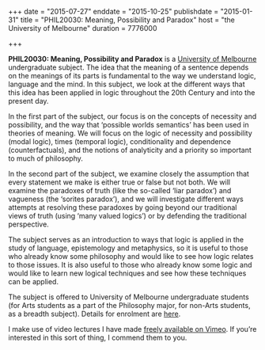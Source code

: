 +++
date = "2015-07-27"
enddate = "2015-10-25"
publishdate = "2015-01-31"
title = "PHIL20030: Meaning, Possibility and Paradox"
host = "the University of Melbourne"
duration = 7776000

+++

**<span class="caps">PHIL20030</span>: Meaning, Possibility and Paradox** is a [University of Melbourne](http://unimelb.edu.au) undergraduate subject. The idea that the meaning of a sentence depends on the meanings of its parts is fundamental to the way we understand logic, language and the mind. In this subject, we look at the different ways that this idea has been applied in logic throughout the 20th Century and into the present day.

In the first part of the subject, our focus is on the concepts of necessity and possibility, and the way that &lsquo;possible worlds semantics&rsquo; has been used in theories of meaning. We will focus on the logic of necessity and possibility (modal logic), times (temporal logic), conditionality and dependence (counterfactuals), and the notions of analyticity and a priority so important to much of philosophy.

In the second part of the subject, we examine closely the assumption that every statement we make is either true or false but not both. We will examine the paradoxes of truth (like the so-called &lsquo;liar paradox&rsquo;) and vagueness (the ‘sorites paradox&rsquo;), and we will investigate different ways attempts at resolving these paradoxes by going beyond our traditional views of truth (using &lsquo;many valued logics&rsquo;) or by defending the traditional perspective.

The subject serves as an introduction to ways that logic is applied in the study of language, epistemology and metaphysics, so it is useful to those who already know some philosophy and would like to see how logic relates to those issues. It is also useful to those who already know some logic and would like to learn new logical techniques and see how these techniques can be applied.

The subject is offered to University of Melbourne undergraduate students (for Arts students as a part of the Philosophy major, for non-Arts students, as a breadth subject). Details for enrolment are [here](https://handbook.unimelb.edu.au/view/2015/PHIL20030). 

I make use of video lectures I have made [freely available on Vimeo](http://vimeo.com/album/2470375). If you&rsquo;re interested in this sort of thing, I commend them to you.